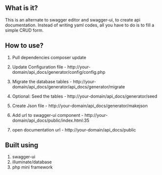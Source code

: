 What is it?
-----------
This is an alternate to swagger editor and swagger-ui, to create api documentation. Instead of writing yaml codes,
all you have to do is to fill a simple CRUD form.

How to use?
-----------

1. Pull dependencies
        composer update

2. Update Configuration file -
        http://your-domain/api_docs/generator/config/config.php

3. Migrate the database tables -
        http://your-domain/api_docs/generator/api_docs/generator/migrate

4.  Optional: Seed the tables -
        http://your-domain/api_docs/generator/seed

5. Create Json file -
        http://your-domain/api_docs/generator/makejson

6. Add url to swagger-ui component -
        http://your-domain/api_docs/public/index.html:35

7. open documentation url -
        http://your-domain/api_docs/public

Built using
-----------
1. swagger-ui
2. illuminate/database
3. php mini framework
